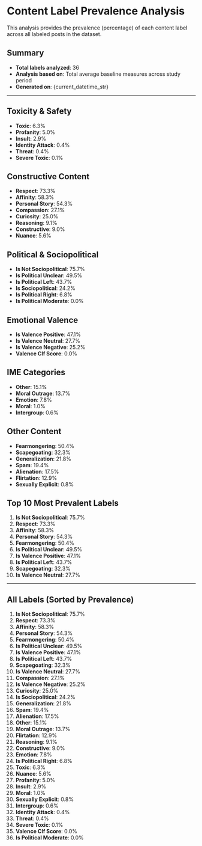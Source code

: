 # Content Label Prevalence Analysis

This analysis provides the prevalence (percentage) of each content label across all labeled posts in the dataset.

## Summary

- **Total labels analyzed**: 36
- **Analysis based on**: Total average baseline measures across study period
- **Generated on**: {current_datetime_str}

---

## Toxicity & Safety

- **Toxic**: 6.3%
- **Profanity**: 5.0%
- **Insult**: 2.9%
- **Identity Attack**: 0.4%
- **Threat**: 0.4%
- **Severe Toxic**: 0.1%

## Constructive Content

- **Respect**: 73.3%
- **Affinity**: 58.3%
- **Personal Story**: 54.3%
- **Compassion**: 27.1%
- **Curiosity**: 25.0%
- **Reasoning**: 9.1%
- **Constructive**: 9.0%
- **Nuance**: 5.6%

## Political & Sociopolitical

- **Is Not Sociopolitical**: 75.7%
- **Is Political Unclear**: 49.5%
- **Is Political Left**: 43.7%
- **Is Sociopolitical**: 24.2%
- **Is Political Right**: 6.8%
- **Is Political Moderate**: 0.0%

## Emotional Valence

- **Is Valence Positive**: 47.1%
- **Is Valence Neutral**: 27.7%
- **Is Valence Negative**: 25.2%
- **Valence Clf Score**: 0.0%

## IME Categories

- **Other**: 15.1%
- **Moral Outrage**: 13.7%
- **Emotion**: 7.8%
- **Moral**: 1.0%
- **Intergroup**: 0.6%

## Other Content

- **Fearmongering**: 50.4%
- **Scapegoating**: 32.3%
- **Generalization**: 21.8%
- **Spam**: 19.4%
- **Alienation**: 17.5%
- **Flirtation**: 12.9%
- **Sexually Explicit**: 0.8%

## Top 10 Most Prevalent Labels

1. **Is Not Sociopolitical**: 75.7%
2. **Respect**: 73.3%
3. **Affinity**: 58.3%
4. **Personal Story**: 54.3%
5. **Fearmongering**: 50.4%
6. **Is Political Unclear**: 49.5%
7. **Is Valence Positive**: 47.1%
8. **Is Political Left**: 43.7%
9. **Scapegoating**: 32.3%
10. **Is Valence Neutral**: 27.7%

---

## All Labels (Sorted by Prevalence)

 1. **Is Not Sociopolitical**: 75.7%
 2. **Respect**: 73.3%
 3. **Affinity**: 58.3%
 4. **Personal Story**: 54.3%
 5. **Fearmongering**: 50.4%
 6. **Is Political Unclear**: 49.5%
 7. **Is Valence Positive**: 47.1%
 8. **Is Political Left**: 43.7%
 9. **Scapegoating**: 32.3%
10. **Is Valence Neutral**: 27.7%
11. **Compassion**: 27.1%
12. **Is Valence Negative**: 25.2%
13. **Curiosity**: 25.0%
14. **Is Sociopolitical**: 24.2%
15. **Generalization**: 21.8%
16. **Spam**: 19.4%
17. **Alienation**: 17.5%
18. **Other**: 15.1%
19. **Moral Outrage**: 13.7%
20. **Flirtation**: 12.9%
21. **Reasoning**: 9.1%
22. **Constructive**: 9.0%
23. **Emotion**: 7.8%
24. **Is Political Right**: 6.8%
25. **Toxic**: 6.3%
26. **Nuance**: 5.6%
27. **Profanity**: 5.0%
28. **Insult**: 2.9%
29. **Moral**: 1.0%
30. **Sexually Explicit**: 0.8%
31. **Intergroup**: 0.6%
32. **Identity Attack**: 0.4%
33. **Threat**: 0.4%
34. **Severe Toxic**: 0.1%
35. **Valence Clf Score**: 0.0%
36. **Is Political Moderate**: 0.0%
